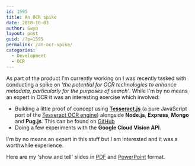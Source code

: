 ```yaml
---
id: 1595
title: An OCR spike
date: 2018-10-03
author: Gwyn
layout: post
guid: /?p=1595
permalink: /an-ocr-spike/
categories:
  - Development
  - OCR
---
```


As part of the product I'm currently working on I was recently tasked with conducting a spike on _'the potential for OCR technologies to enhance metadata, particularly for the purposes of search'_. While I'm by no means an expert in OCR it was an interesting exercise which involved: 

* Building a little proof of concept using [**Tesseract.js**](http://tesseract.projectnaptha.com) (a pure JavaScript port of the [Tesseract OCR engine](https://github.com/tesseract-ocr/tesseract)) alongside **Node.js**, **Express**, **Mongo** and **Pug.js**. This can be found on [GitHub](https://github.com/gtvj/tesseract-results-frontend)
* Doing a few experiments with the **Google Cloud Vision API**.

I'm by no means an expert in this stuff but I am interested and it was a worthwhile experience. 

Here are my 'show and tell' slides in [PDF](/post-wp-content/ocr.pdf) and [PowerPoint](/post-wp-content/ocr.pptx) format.